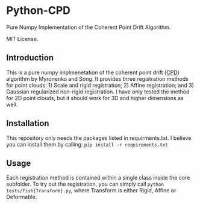 # Python-CPD

Pure Numpy Implementation of the Coherent Point Drift Algorithm.

MIT License.

## Introduction

This is a pure numpy implmenetation of the coherent point drift ([CPD](https://arxiv.org/abs/0905.2635)) algorithm by Myronenko and Song. It provides three registration methods for point clouds: 1) Scale and rigid registration; 2) Affine registration; and 3) Gaussian regularized non-rigid registration. I have only tested the method for 2D point clouds, but it should work for 3D and higher dimensions as well.

## Installation

This repository only needs the packages listed in requirments.txt. I believe you can install them by calling:
`pip install -r requirements.txt`

## Usage

Each registration method is contained within a single class inside the core subfolder. To try out the registration, you can simply call `python tests/fish{Transform}.py`, where Transform is either Rigid, Affine or Deformable.

